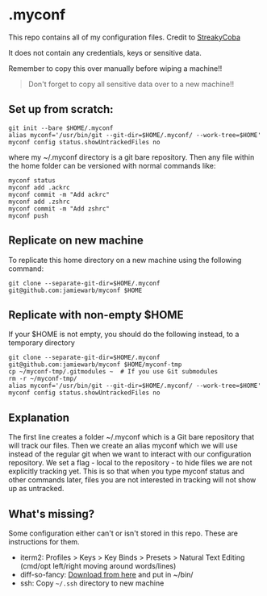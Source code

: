 # .myconf

This repo contains all of my configuration files. Credit to [StreakyCoba](https://news.ycombinator.com/item?id=11071754)

It does not contain any credentials, keys or sensitive data.

Remember to copy this over manually before wiping a machine!!

> Don't forget to copy all sensitive data over to a new machine!!

## Set up from scratch:

    git init --bare $HOME/.myconf
    alias myconf='/usr/bin/git --git-dir=$HOME/.myconf/ --work-tree=$HOME'
    myconf config status.showUntrackedFiles no


where my ~/.myconf directory is a git bare repository. Then any file within the home folder can be versioned with normal commands like:


    myconf status
    myconf add .ackrc
    myconf commit -m "Add ackrc"
    myconf add .zshrc
    myconf commit -m "Add zshrc"
    myconf push


## Replicate on new machine
To replicate this home directory on a new machine using the following command:

    git clone --separate-git-dir=$HOME/.myconf git@github.com:jamiewarb/myconf $HOME

## Replicate with non-empty $HOME
If your $HOME is not empty, you should do the following instead, to a temporary directory

    git clone --separate-git-dir=$HOME/.myconf git@github.com:jamiewarb/myconf $HOME/myconf-tmp
    cp ~/myconf-tmp/.gitmodules ~  # If you use Git submodules
    rm -r ~/myconf-tmp/
    alias myconf='/usr/bin/git --git-dir=$HOME/.myconf/ --work-tree=$HOME'
    myconf config status.showUntrackedFiles no

## Explanation
The first line creates a folder ~/.myconf which is a Git bare repository that will track our files.
Then we create an alias myconf which we will use instead of the regular git when we want to interact with our configuration repository.
We set a flag - local to the repository - to hide files we are not explicitly tracking yet. This is so that when you type myconf status and other commands later, files you are not interested in tracking will not show up as untracked.

## What's missing?

Some configuration either can't or isn't stored in this repo. These are instructions for them.

- iterm2: Profiles > Keys > Key Binds > Presets > Natural Text Editing (cmd/opt left/right moving around words/lines)
- diff-so-fancy: [Download from here](https://github.com/so-fancy/diff-so-fancy) and put in ~/bin/
- ssh: Copy `~/.ssh` directory to new machine
